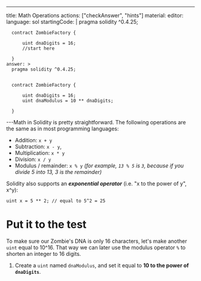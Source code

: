 ---
title: Math Operations
actions: ["checkAnswer", "hints"]
material:
  editor:
    language: sol
    startingCode: |
      pragma solidity ^0.4.25;

      contract ZombieFactory {

          uint dnaDigits = 16;
          //start here

      }
    answer: >
      pragma solidity ^0.4.25;


      contract ZombieFactory {

          uint dnaDigits = 16;
          uint dnaModulus = 10 ** dnaDigits;

      }
---Math in Solidity is pretty straightforward. The following operations are the
same as in most programming languages:

- Addition: `x + y`
- Subtraction: `x - y`,
- Multiplication: `x * y`
- Division: `x / y`
- Modulus / remainder: `x % y` _(for example, `13 % 5` is `3`, because if you
  divide 5 into 13, 3 is the remainder)_

Solidity also supports an **_exponential operator_** (i.e. "x to the power of
y", x^y):

```
uint x = 5 ** 2; // equal to 5^2 = 25
```

# Put it to the test

To make sure our Zombie's DNA is only 16 characters, let's make another `uint`
equal to 10^16. That way we can later use the modulus operator `%` to shorten an
integer to 16 digits.

1. Create a `uint` named `dnaModulus`, and set it equal to **10 to the power of
   `dnaDigits`**.
